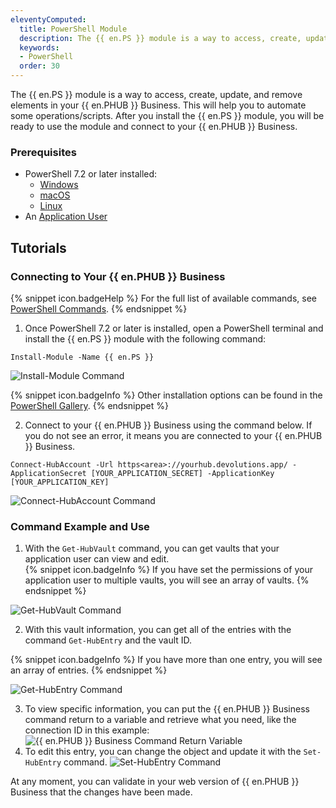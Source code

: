 ```yaml
---
eleventyComputed:
  title: PowerShell Module
  description: The {{ en.PS }} module is a way to access, create, update, and remove elements in your {{ en.PHUB }} Business. This will help you to automate some operations/scripts.
  keywords:
  - PowerShell
  order: 30
---
```

The {{ en.PS }} module is a way to access, create, update, and remove elements in your {{ en.PHUB }} Business. This will help you to automate some operations/scripts. After you install the {{ en.PS }} module, you will be ready to use the module and connect to your {{ en.PHUB }} Business.  

### Prerequisites 

* PowerShell 7.2 or later installed:  
    * [Windows](https://learn.microsoft.com/en-us/powershell/scripting/install/installing-powershell-on-windows) 
    * [macOS](https://learn.microsoft.com/en-us/powershell/scripting/install/installing-powershell-on-macos) 
    * [Linux](https://learn.microsoft.com/en-us/powershell/scripting/install/installing-powershell-on-linux) 
* An [Application User](/hub/web-interface/hub-overview/administration/management/application-users/manage-application-users/) 

## Tutorials 

### Connecting to Your {{ en.PHUB }} Business 

{% snippet icon.badgeHelp %} 
For the full list of available commands, see [PowerShell Commands](/hub/powershell-module/powershell-commands/). 
{% endsnippet %}
 
1. Once PowerShell 7.2 or later is installed, open a PowerShell terminal and install the {{ en.PS }} module with the following command:  

`Install-Module -Name {{ en.PS }}`  

![Install-Module Command](/img/en/hub/Hub2136.png)

{% snippet icon.badgeInfo %} 
Other installation options can be found in the [PowerShell Gallery](https://www.powershellgallery.com/packages/devolutions.powershell/). 
{% endsnippet %}
 
2. Connect to your {{ en.PHUB }} Business using the command below. If you do not see an error, it means you are connected to your {{ en.PHUB }} Business. 

`Connect-HubAccount -Url https<area>://yourhub.devolutions.app/ -ApplicationSecret [YOUR_APPLICATION_SECRET] -ApplicationKey [YOUR_APPLICATION_KEY]` 

![Connect-HubAccount Command](/img/en/hub/Hub4062.png) 

### Command Example and Use 

1. With the `Get-HubVault` command, you can get vaults that your application user can view and edit.  
{% snippet icon.badgeInfo %} 
If you have set the permissions of your application user to multiple vaults, you will see an array of vaults. 
{% endsnippet %}   

![Get-HubVault Command](/img/en/hub/Hub4063.png) 

2. With this vault information, you can get all of the entries with the command `Get-HubEntry` and the vault ID. 

{% snippet icon.badgeInfo %} 
If you have more than one entry, you will see an array of entries. 
{% endsnippet %}
 
![Get-HubEntry Command](/img/en/hub/Hub4064.png) 

3. To view specific information, you can put the {{ en.PHUB }} Business command return to a variable and retrieve what you need, like the connection ID in this example:  
![{{ en.PHUB }} Business Command Return Variable](/img/en/hub/Hub4065.png) 
1. To edit this entry, you can change the object and update it with the `Set-HubEntry` command. 
![Set-HubEntry Command](/img/en/hub/Hub4066.png) 

At any moment, you can validate in your web version of {{ en.PHUB }} Business that the changes have been made. 
